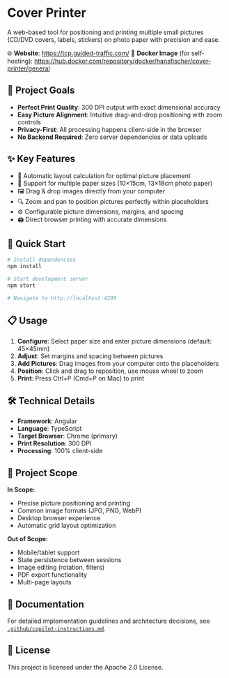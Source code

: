# Cover Printer

A web-based tool for positioning and printing multiple small pictures (CD/DVD covers, labels, stickers) on photo paper with precision and ease.

🌐 **Website**: https://tcp.guided-traffic.com/
🐳 **Docker Image** (for self-hosting): https://hub.docker.com/repository/docker/hansfischer/cover-printer/general

## 🎯 Project Goals

- **Perfect Print Quality**: 300 DPI output with exact dimensional accuracy
- **Easy Picture Alignment**: Intuitive drag-and-drop positioning with zoom controls
- **Privacy-First**: All processing happens client-side in the browser
- **No Backend Required**: Zero server dependencies or data uploads

## ✨ Key Features

- 📐 Automatic layout calculation for optimal picture placement
- 📄 Support for multiple paper sizes (10×15cm, 13×18cm photo paper)
- 🖼️ Drag & drop images directly from your computer
- 🔍 Zoom and pan to position pictures perfectly within placeholders
- ⚙️ Configurable picture dimensions, margins, and spacing
- 🖨️ Direct browser printing with accurate dimensions

## 🚀 Quick Start

```bash
# Install dependencies
npm install

# Start development server
npm start

# Navigate to http://localhost:4200
```

## 📋 Usage

1. **Configure**: Select paper size and enter picture dimensions (default: 45×45mm)
2. **Adjust**: Set margins and spacing between pictures
3. **Add Pictures**: Drag images from your computer onto the placeholders
4. **Position**: Click and drag to reposition, use mouse wheel to zoom
5. **Print**: Press Ctrl+P (Cmd+P on Mac) to print

## 🛠️ Technical Details

- **Framework**: Angular
- **Language**: TypeScript
- **Target Browser**: Chrome (primary)
- **Print Resolution**: 300 DPI
- **Processing**: 100% client-side

## 📝 Project Scope

**In Scope:**
- Precise picture positioning and printing
- Common image formats (JPG, PNG, WebP)
- Desktop browser experience
- Automatic grid layout optimization

**Out of Scope:**
- Mobile/tablet support
- State persistence between sessions
- Image editing (rotation, filters)
- PDF export functionality
- Multi-page layouts

## 📖 Documentation

For detailed implementation guidelines and architecture decisions, see [`.github/copilot-instructions.md`](.github/copilot-instructions.md).

## 📄 License

This project is licensed under the Apache 2.0 License.
